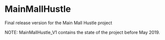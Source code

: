 # MainMallHustle
Final release version for the Main Mall Hustle project

NOTE: MainMallHustle_V1 contains the state of the project before May 2019.
